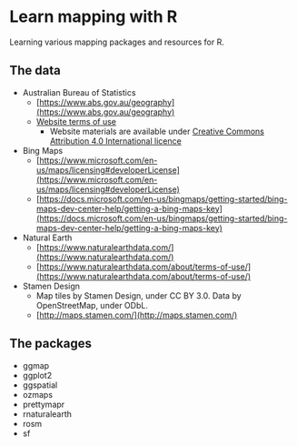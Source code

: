 # Learn mapping with R

Learning various mapping packages and resources for R.

## The data

- Australian Bureau of Statistics
  - [https://www.abs.gov.au/geography](https://www.abs.gov.au/geography)
  - [Website terms of use](https://www.abs.gov.au/website-privacy-copyright-and-disclaimer)
    - Website materials are available under [Creative Commons Attribution 4.0 International licence](http://creativecommons.org/licenses/by/4.0/)
- Bing Maps
  - [https://www.microsoft.com/en-us/maps/licensing#developerLicense](https://www.microsoft.com/en-us/maps/licensing#developerLicense)
  - [https://docs.microsoft.com/en-us/bingmaps/getting-started/bing-maps-dev-center-help/getting-a-bing-maps-key](https://docs.microsoft.com/en-us/bingmaps/getting-started/bing-maps-dev-center-help/getting-a-bing-maps-key)
- Natural Earth
  - [https://www.naturalearthdata.com/](https://www.naturalearthdata.com/)
  - [https://www.naturalearthdata.com/about/terms-of-use/](https://www.naturalearthdata.com/about/terms-of-use/)
- Stamen Design
  - Map tiles by Stamen Design, under CC BY 3.0. Data by OpenStreetMap, under ODbL.
  - [http://maps.stamen.com/](http://maps.stamen.com/)

## The packages

- ggmap
- ggplot2
- ggspatial
- ozmaps
- prettymapr
- rnaturalearth
- rosm
- sf
